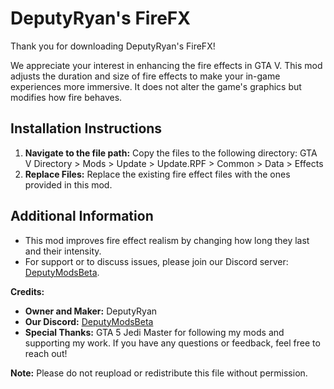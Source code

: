 # DeputyRyan's FireFX

Thank you for downloading DeputyRyan's FireFX!

We appreciate your interest in enhancing the fire effects in GTA V. This mod adjusts the duration and size of fire effects to make your in-game experiences more immersive. It does not alter the game's graphics but modifies how fire behaves.

## Installation Instructions

1. **Navigate to the file path:** Copy the files to the following directory: GTA V Directory > Mods > Update > Update.RPF > Common > Data > Effects
2. **Replace Files:** Replace the existing fire effect files with the ones provided in this mod.

## Additional Information

- This mod improves fire effect realism by changing how long they last and their intensity.
- For support or to discuss issues, please join our Discord server: [DeputyModsBeta](https://discord.gg/UF88cEKxCZ).

**Credits:**
- **Owner and Maker:** DeputyRyan
- **Our Discord:** [DeputyModsBeta](https://discord.gg/UF88cEKxCZ)
- **Special Thanks:** GTA 5 Jedi Master for following my mods and supporting my work. If you have any questions or feedback, feel free to reach out!

**Note:** Please do not reupload or redistribute this file without permission.
